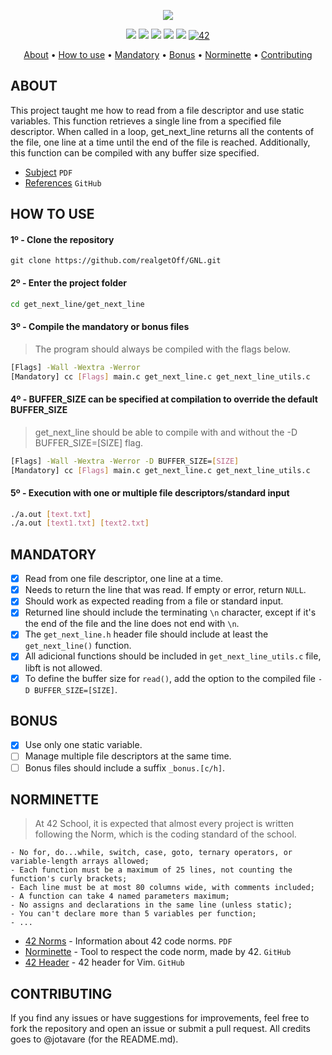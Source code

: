 <p align="center">
  <img src="https://github.com/realgetOff/main/blob/main/Header/gnl.png">
</p>

<p align="center">
	<img src="https://img.shields.io/badge/status-finished-chocolate"/>
	<img src="https://img.shields.io/badge/evaluated-14%20%2F%2012%20%2F%202024-chocolate"/>
	<img src="https://img.shields.io/badge/score-105%2F100-chocolate"/>
	<img src="https://img.shields.io/badge/language-C_99.9%25-chocolate"/>
	<img src="https://img.shields.io/badge/last_commit-december-chocolate"/>
	<a href='https://profile.intra.42.fr/users/mforest-' target="_blank"><img alt='42' src='https://img.shields.io/badge/Intra-100000?style=flat-round&logo=42&logoColor=white&labelColor=000000&color=000000'/></a>
</p>

<p align="center">
	<a href="#about">About</a> •
	<a href="#how-to-use">How to use</a> •
	<a href="#mandatory">Mandatory</a> •
	<a href="#bonus">Bonus</a> •
	<a href="#norminette">Norminette</a> •
	<a href="#contributing">Contributing</a>
</p>

## ABOUT
This project taught me how to read from a file descriptor and use static variables. This function retrieves a single line from a specified file descriptor. When called in a loop, get_next_line returns all the contents of the file, one line at a time until the end of the file is reached. Additionally, this function can be compiled with any buffer size specified.

- [Subject](https://github.com/realgetOff/GNL/blob/main/fr_subject.pdf) `PDF`
- [References](https://github.com/realgetOff/GNL) `GitHub`

## HOW TO USE
#### 1º - Clone the repository
```git
git clone https://github.com/realgetOff/GNL.git
```

#### 2º - Enter the project folder
```bash
cd get_next_line/get_next_line
```

#### 3º - Compile the mandatory or bonus files
> The program should always be compiled with the flags below.
```bash
[Flags] -Wall -Wextra -Werror
[Mandatory] cc [Flags] main.c get_next_line.c get_next_line_utils.c
```

#### 4º - BUFFER_SIZE can be specified at compilation to override the default BUFFER_SIZE
> get_next_line should be able to compile with and without the -D BUFFER_SIZE=[SIZE] flag.
```bash
[Flags] -Wall -Wextra -Werror -D BUFFER_SIZE=[SIZE] 
[Mandatory] cc [Flags] main.c get_next_line.c get_next_line_utils.c
```

#### 5º - Execution with one or multiple file descriptors/standard input
```bash
./a.out [text.txt]
./a.out [text1.txt] [text2.txt]
```

## MANDATORY
- [x] Read from one file descriptor, one line at a time.
- [x] Needs to return the line that was read. If empty or error, return `NULL`.
- [x] Should work as expected reading from a file or standard input.
- [x] Returned line should include the terminating `\n` character, except if it's the end of the file and the line does not end with `\n`.
- [x] The `get_next_line.h` header file should include at least the `get_next_line()` function.
- [x] All adicional functions should be included in `get_next_line_utils.c` file, libft is not allowed.
- [x] To define the buffer size for `read()`, add the option to the compiled file `-D BUFFER_SIZE=[SIZE]`.

## BONUS
- [x] Use only one static variable.
- [ ] Manage multiple file descriptors at the same time.
- [ ] Bonus files should include a suffix `_bonus.[c/h]`.

## NORMINETTE
> At 42 School, it is expected that almost every project is written following the Norm, which is the coding standard of the school.

```
- No for, do...while, switch, case, goto, ternary operators, or variable-length arrays allowed;
- Each function must be a maximum of 25 lines, not counting the function's curly brackets;
- Each line must be at most 80 columns wide, with comments included;
- A function can take 4 named parameters maximum;
- No assigns and declarations in the same line (unless static);
- You can't declare more than 5 variables per function;
- ...
```

* [42 Norms](https://github.com/42School/norminette/blob/master/pdf/en.norm.pdf) - Information about 42 code norms. `PDF`
* [Norminette](https://github.com/42School/norminette) - Tool to respect the code norm, made by 42. `GitHub`
* [42 Header](https://github.com/42Paris/42header) - 42 header for Vim. `GitHub`

## CONTRIBUTING

If you find any issues or have suggestions for improvements, feel free to fork the repository and open an issue or submit a pull request.
All credits goes to @jotavare (for the README.md).
